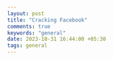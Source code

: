 ```yaml
---
layout: post
title: "Cracking Facebook"
comments: true
keywords: "general"
date: 2023-10-31 16:44:00 +05:30
tags: general 
---
```

